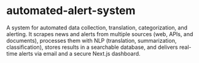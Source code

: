 # automated-alert-system
A system for automated data collection, translation, categorization, and alerting. It scrapes news and alerts from multiple sources (web, APIs, and documents), processes them with NLP (translation, summarization, classification), stores results in a searchable database, and delivers real-time alerts via email and a secure Next.js dashboard.
